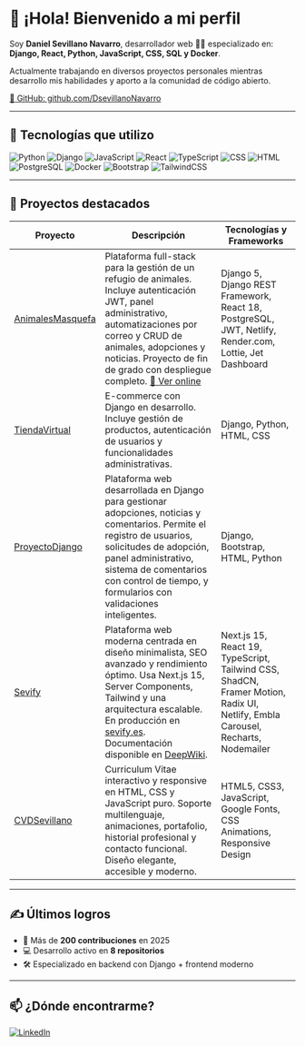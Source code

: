# 👋 ¡Hola! Bienvenido a mi perfil

Soy **Daniel Sevillano Navarro**, desarrollador web 🧑‍💻 especializado en:
**Django, React, Python, JavaScript, CSS, SQL y Docker**.

Actualmente trabajando en diversos proyectos personales mientras desarrollo mis habilidades y aporto a la comunidad de código abierto.

[📂 GitHub: github.com/DsevillanoNavarro](https://github.com/DsevillanoNavarro)

---

## 🚀 Tecnologías que utilizo

![Python](https://img.shields.io/badge/-Python-3776AB?style=for-the-badge&logo=python&logoColor=white)
![Django](https://img.shields.io/badge/-Django-092E20?style=for-the-badge&logo=django)
![JavaScript](https://img.shields.io/badge/-JavaScript-F7DF1E?style=for-the-badge&logo=javascript&logoColor=black)
![React](https://img.shields.io/badge/-React-20232A?style=for-the-badge&logo=react&logoColor=61DAFB)
![TypeScript](https://img.shields.io/badge/-TypeScript-007ACC?style=for-the-badge&logo=typescript&logoColor=white)
![CSS](https://img.shields.io/badge/-CSS3-1572B6?style=for-the-badge&logo=css3)
![HTML](https://img.shields.io/badge/-HTML5-E34F26?style=for-the-badge&logo=html5&logoColor=white)
![PostgreSQL](https://img.shields.io/badge/-PostgreSQL-336791?style=for-the-badge&logo=postgresql&logoColor=white)
![Docker](https://img.shields.io/badge/-Docker-2496ED?style=for-the-badge&logo=docker)
![Bootstrap](https://img.shields.io/badge/-Bootstrap-563D7C?style=for-the-badge&logo=bootstrap&logoColor=white)
![TailwindCSS](https://img.shields.io/badge/-TailwindCSS-38B2AC?style=for-the-badge&logo=tailwind-css&logoColor=white)

---

## 📂 Proyectos destacados

| Proyecto | Descripción | Tecnologías y Frameworks |
|----------|-------------|---------------------------|
| [AnimalesMasquefa](https://github.com/DsevillanoNavarro/AnimalesMasquefa) | Plataforma full-stack para la gestión de un refugio de animales. Incluye autenticación JWT, panel administrativo, automatizaciones por correo y CRUD de animales, adopciones y noticias. Proyecto de fin de grado con despliegue completo. [🔗 Ver online](https://animalistesmasquefa.netlify.app) | Django 5, Django REST Framework, React 18, PostgreSQL, JWT, Netlify, Render.com, Lottie, Jet Dashboard |
| [TiendaVirtual](https://github.com/DsevillanoNavarro/TiendaVirtual) | E-commerce con Django en desarrollo. Incluye gestión de productos, autenticación de usuarios y funcionalidades administrativas. | Django, Python, HTML, CSS |
| [ProyectoDjango](https://github.com/DsevillanoNavarro/ProyectoDjango) | Plataforma web desarrollada en Django para gestionar adopciones, noticias y comentarios. Permite el registro de usuarios, solicitudes de adopción, panel administrativo, sistema de comentarios con control de tiempo, y formularios con validaciones inteligentes. | Django, Bootstrap, HTML, Python |
| [Sevify](https://github.com/DsevillanoNavarro/Sevify) | Plataforma web moderna centrada en diseño minimalista, SEO avanzado y rendimiento óptimo. Usa Next.js 15, Server Components, Tailwind y una arquitectura escalable. En producción en [sevify.es](https://sevify.es). Documentación disponible en [DeepWiki](https://deepwiki.dev/sevify). | Next.js 15, React 19, TypeScript, Tailwind CSS, ShadCN, Framer Motion, Radix UI, Netlify, Embla Carousel, Recharts, Nodemailer |
| [CVDSevillano](https://github.com/DsevillanoNavarro/dsevillanonavarro-cvdsevillano) | Curriculum Vitae interactivo y responsive en HTML, CSS y JavaScript puro. Soporte multilenguaje, animaciones, portafolio, historial profesional y contacto funcional. Diseño elegante, accesible y moderno. | HTML5, CSS3, JavaScript, Google Fonts, CSS Animations, Responsive Design |

---

## ✍️ Últimos logros

- 🔨 Más de **200 contribuciones** en 2025
- 💻 Desarrollo activo en **8 repositorios**
- 🛠️ Especializado en backend con Django + frontend moderno

---

## 📫 ¿Dónde encontrarme?

[![LinkedIn](https://img.shields.io/badge/-LinkedIn-0077B5?style=flat-square&logo=linkedin&logoColor=white)](https://www.linkedin.com/in/danielsevillanonavarro/)

